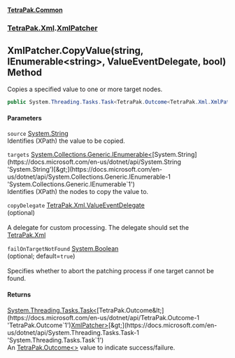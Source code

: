 #### [TetraPak.Common](index.md 'index')
### [TetraPak.Xml](TetraPak_Xml.md 'TetraPak.Xml').[XmlPatcher](TetraPak_Xml_XmlPatcher.md 'TetraPak.Xml.XmlPatcher')
## XmlPatcher.CopyValue(string, IEnumerable&lt;string&gt;, ValueEventDelegate, bool) Method
Copies a specified value to one or more target nodes.  
```csharp
public System.Threading.Tasks.Task<TetraPak.Outcome<TetraPak.Xml.XmlPatcher>> CopyValue(string source, System.Collections.Generic.IEnumerable<string> targets, TetraPak.Xml.ValueEventDelegate copyDelegate=null, bool failOnTargetNotFound=true);
```
#### Parameters
<a name='TetraPak_Xml_XmlPatcher_CopyValue(string_System_Collections_Generic_IEnumerable_string__TetraPak_Xml_ValueEventDelegate_bool)_source'></a>
`source` [System.String](https://docs.microsoft.com/en-us/dotnet/api/System.String 'System.String')  
Identifies (XPath) the value to be copied.  
  
<a name='TetraPak_Xml_XmlPatcher_CopyValue(string_System_Collections_Generic_IEnumerable_string__TetraPak_Xml_ValueEventDelegate_bool)_targets'></a>
`targets` [System.Collections.Generic.IEnumerable&lt;](https://docs.microsoft.com/en-us/dotnet/api/System.Collections.Generic.IEnumerable-1 'System.Collections.Generic.IEnumerable`1')[System.String](https://docs.microsoft.com/en-us/dotnet/api/System.String 'System.String')[&gt;](https://docs.microsoft.com/en-us/dotnet/api/System.Collections.Generic.IEnumerable-1 'System.Collections.Generic.IEnumerable`1')  
Identifies (XPath) the nodes to copy the value to.  
  
<a name='TetraPak_Xml_XmlPatcher_CopyValue(string_System_Collections_Generic_IEnumerable_string__TetraPak_Xml_ValueEventDelegate_bool)_copyDelegate'></a>
`copyDelegate` [TetraPak.Xml.ValueEventDelegate](https://docs.microsoft.com/en-us/dotnet/api/TetraPak.Xml.ValueEventDelegate 'TetraPak.Xml.ValueEventDelegate')  
(optional)<br/>  
A delegate for custom processing. The delegate should set the [TetraPak.Xml](TetraPak_Xml.md 'TetraPak.Xml')
  
<a name='TetraPak_Xml_XmlPatcher_CopyValue(string_System_Collections_Generic_IEnumerable_string__TetraPak_Xml_ValueEventDelegate_bool)_failOnTargetNotFound'></a>
`failOnTargetNotFound` [System.Boolean](https://docs.microsoft.com/en-us/dotnet/api/System.Boolean 'System.Boolean')  
(optional; default=`true`)<br/>  
Specifies whether to abort the patching process if one target cannot be found.  
  
#### Returns
[System.Threading.Tasks.Task&lt;](https://docs.microsoft.com/en-us/dotnet/api/System.Threading.Tasks.Task-1 'System.Threading.Tasks.Task`1')[TetraPak.Outcome&lt;](https://docs.microsoft.com/en-us/dotnet/api/TetraPak.Outcome-1 'TetraPak.Outcome`1')[XmlPatcher](TetraPak_Xml_XmlPatcher.md 'TetraPak.Xml.XmlPatcher')[&gt;](https://docs.microsoft.com/en-us/dotnet/api/TetraPak.Outcome-1 'TetraPak.Outcome`1')[&gt;](https://docs.microsoft.com/en-us/dotnet/api/System.Threading.Tasks.Task-1 'System.Threading.Tasks.Task`1')  
An [TetraPak.Outcome&lt;&gt;](https://docs.microsoft.com/en-us/dotnet/api/TetraPak.Outcome-1 'TetraPak.Outcome`1') value to indicate success/failure.  
